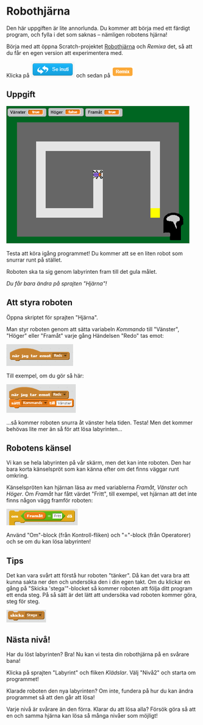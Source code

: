 # Robothjärna

Den här uppgiften är lite annorlunda. Du kommer att börja med ett färdigt program, och fylla i det som saknas &ndash; nämligen robotens hjärna!

Börja med att öppna Scratch-projektet <a href="https://scratch.mit.edu/projects/169127533/">Robothjärna</a> och *Remixa* det, så att du får en egen
version att experimentera med.

Klicka på  ![Se inuti](se-inuti.PNG) och sedan på ![Remix](remix.PNG)

## Uppgift

![Labyrint](maze.PNG)

Testa att köra igång programmet! Du kommer att se en liten robot som snurrar runt på stället.

Roboten ska ta sig genom labyrinten fram till det gula målet.

_Du får bara ändra på sprajten "Hjärna"!_

## Att styra roboten

Öppna skriptet för sprajten "Hjärna".

Man styr roboten genom att sätta variabeln *Kommando* till "Vänster", "Höger" eller "Framåt" varje gång Händelsen "Redo" tas emot:

![När Redo tas emot...](redo.png)

Till exempel, om du gör så här:

![När 'Redo' tas emot - Sätt Kommando till 'Vänster'](snurra.png)

...så kommer roboten snurra åt vänster hela tiden. Testa! Men det kommer behövas lite mer än så för att lösa labyrinten...

## Robotens känsel

Vi kan se hela labyrinten på vår skärm, men det kan inte roboten. Den har bara korta känselspröt som kan känna efter om det finns väggar runt omkring.

Känselspröten kan hjärnan läsa av med variablerna *Framåt*, *Vänster* och *Höger*. Om *Framåt* har fått värdet "Fritt", till exempel, vet hjärnan att det inte finns någon vägg framför roboten:

![Om 'Framåt' = 'Fritt' då...](om-framat.png)

Använd "Om"-block (från Kontroll-fliken) och "="-block (från Operatorer) och se om du kan lösa labyrinten!

## Tips

Det kan vara svårt att förstå hur roboten "tänker". Då kan det vara bra att kunna sakta ner den och undersöka den i din egen takt.
Om du klickar en gång på "Skicka 'stega'"-blocket så kommer roboten att följa ditt program ett enda steg. På så sätt är det lätt att undersöka vad roboten kommer göra, steg för steg.

![Stega](stega.png)

## Nästa nivå!

Har du löst labyrinten? Bra! Nu kan vi testa din robothjärna på en svårare bana!

Klicka på sprajten "Labyrint" och fliken *Klädslar*. Välj "Nivå2" och starta om programmet!

Klarade roboten den nya labyrinten? Om inte, fundera på hur du kan ändra programmet så att den går att lösa!

Varje nivå är svårare än den förra. Klarar du att lösa alla? Försök göra så att en och samma hjärna kan lösa så många nivåer som möjligt!

